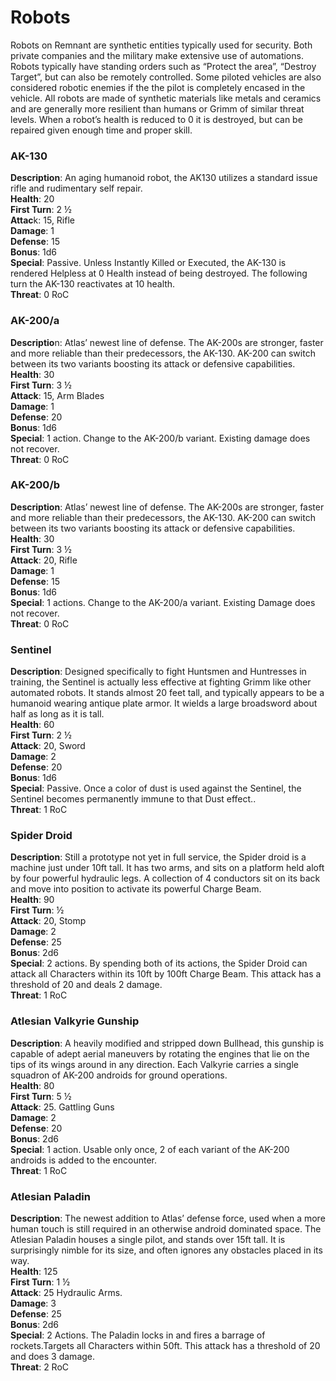 # Robots

Robots on Remnant are synthetic entities typically used for security. Both private companies and the military make extensive use of automations. Robots typically have standing orders such as “Protect the area”, “Destroy Target”, but can also be remotely controlled. Some piloted vehicles are also considered robotic enemies if the the pilot is completely encased in the vehicle. All robots are made of synthetic materials like metals and ceramics and are generally more resilient than humans or Grimm of similar threat levels. When a robot’s health is reduced to 0 it is destroyed, but can be repaired given enough time and proper skill.

### AK-130
**Description**: An aging humanoid robot, the AK130 utilizes a standard issue rifle and rudimentary self repair.  
**Health**: 20  
**First Turn**: 2 ½  
**Attac**k: 15, Rifle  
**Damage**: 1  
**Defense**: 15  
**Bonus**: 1d6  
**Special**: Passive. Unless Instantly Killed or Executed, the AK-130 is rendered Helpless at 0 Health instead of being destroyed. The following turn the AK-130 reactivates at 10 health.  
**Threat**: 0 RoC

### AK-200/a
**Descriptio**n: Atlas’ newest line of defense. The AK-200s are stronger, faster and more reliable than their predecessors, the AK-130. AK-200 can switch between its two variants boosting its attack or defensive capabilities.  
**Health**: 30  
**First Turn**: 3 ½  
**Attack**: 15, Arm Blades  
**Damage**: 1  
**Defense**: 20  
**Bonus**: 1d6  
**Special**: 1 action. Change to the AK-200/b variant. Existing damage does not recover.  
**Threat**: 0 RoC

### AK-200/b
**Description**: Atlas’ newest line of defense. The AK-200s are stronger, faster and more reliable than their predecessors, the AK-130. AK-200 can switch between its two variants boosting its attack or defensive capabilities.  
**Health**: 30  
**First Turn**: 3 ½  
**Attack**: 20, Rifle  
**Damage**: 1  
**Defense**: 15  
**Bonus**: 1d6  
**Special**: 1 actions. Change to the AK-200/a variant. Existing Damage does not recover.  
**Threat**: 0 RoC

### Sentinel
**Description**: Designed specifically to fight Huntsmen and Huntresses in training, the Sentinel is actually less effective at fighting Grimm like other automated robots. It stands almost 20 feet tall, and typically appears to be a humanoid wearing antique plate armor. It wields a large broadsword about half as long as it is tall.  
**Health**: 60  
**First Turn**: 2 ½  
**Attack**: 20, Sword  
**Damage**: 2  
**Defense**: 20  
**Bonus**: 1d6  
**Special**: Passive. Once a color of dust is used against the Sentinel, the Sentinel becomes permanently immune to that Dust effect..  
**Threat**: 1 RoC

### Spider Droid
**Description**: Still a prototype not yet in full service, the Spider droid is a machine just under 10ft tall. It has two arms, and sits on a platform held aloft by four powerful hydraulic legs. A collection of 4 conductors sit on its back and move into position to activate its powerful Charge Beam.  
**Health**: 90  
**First Turn**: ½  
**Attack**: 20, Stomp  
**Damage**: 2  
**Defense**: 25  
**Bonus**: 2d6  
**Special**: 2 actions. By spending both of its actions, the Spider Droid can attack all Characters within its 10ft by 100ft Charge Beam. This attack has a threshold of 20 and deals 2 damage.  
**Threat**: 1 RoC

### Atlesian Valkyrie Gunship
**Description**: A heavily modified and stripped down Bullhead, this gunship is capable of adept aerial maneuvers by rotating the engines that lie on the tips of its wings around in any direction. Each Valkyrie carries a single squadron of AK-200 androids for ground operations.  
**Health**: 80  
**First Turn**: 5 ½  
**Attack**: 25. Gattling Guns  
**Damage**: 2  
**Defense**: 20  
**Bonus**: 2d6  
**Special**: 1 action. Usable only once, 2 of each variant of the AK-200 androids is added to the encounter.  
**Threat**: 1 RoC

### Atlesian Paladin
**Description**: The newest addition to Atlas’ defense force, used when a more human touch is still required in an otherwise android dominated space. The Atlesian Paladin houses a single pilot, and stands over 15ft tall. It is surprisingly nimble for its size, and often ignores any obstacles placed in its way.  
**Health**: 125  
**First Turn**: 1 ½  
**Attack**: 25 Hydraulic Arms.  
**Damage**: 3  
**Defense**: 25  
**Bonus**: 2d6  
**Special**: 2 Actions. The Paladin locks in and fires a barrage of rockets.Targets all Characters within 50ft. This attack has a threshold of 20 and does 3 damage.  
**Threat**: 2 RoC
